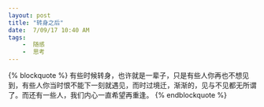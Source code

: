 ```yaml
---
layout: post
title: "转身之后"
date:  7/09/17 10:40 AM
tags: 
	-  随感
	-  思考
---
```


{% blockquote %}
有些时候转身，也许就是一辈子，只是有些人你再也不想见到，有些人你当时恨不能下一刻就遇见，而时过境迁，渐渐的，见与不见都无所谓了。而还有一些人，我们内心一直希望再重逢。
{% endblockquote %}